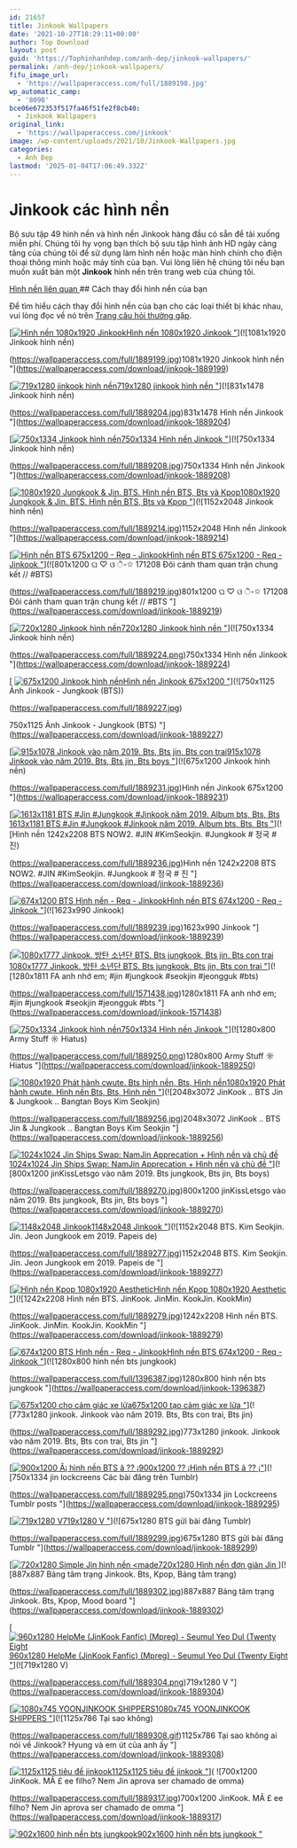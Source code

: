 ```yaml
---
id: 21657
title: Jinkook Wallpapers
date: '2021-10-27T18:29:11+00:00'
author: Top Download
layout: post
guid: 'https://Tophinhanhdep.com/anh-dep/jinkook-wallpapers/'
permalink: /anh-dep/jinkook-wallpapers/
fifu_image_url:
  - 'https://wallpaperaccess.com/full/1889198.jpg'
wp_automatic_camp:
  - '8098'
bce06e672353f517fa46f51fe2f8cb40:
  - Jinkook Wallpapers
original_link:
  - 'https://wallpaperaccess.com/jinkook'
image: /wp-content/uploads/2021/10/Jinkook-Wallpapers.jpg
categories:
  - Ảnh Đẹp
lastmod: '2025-01-04T17:06:49.332Z'
---
```

# Jinkook các hình nền

Bộ sưu tập 49 hình nền và hình nền Jinkook hàng đầu có sẵn để tải xuống miễn phí. Chúng tôi hy vọng bạn thích bộ sưu tập hình ảnh HD ngày càng tăng của chúng tôi để sử dụng làm hình nền hoặc màn hình chính cho điện thoại thông minh hoặc máy tính của bạn. Vui lòng liên hệ chúng tôi nếu bạn muốn xuất bản một **Jinkook** hình nền trên trang web của chúng tôi.

[Hình nền liên quan ](#related) ## Cách thay đổi hình nền của bạn

Để tìm hiểu cách thay đổi hình nền của bạn cho các loại thiết bị khác nhau, vui lòng đọc về nó trên [Trang câu hỏi thường gặp](https://tophinhanhdep.com/faq/).

  
[[![Hình nền 1080x1920 Jinkook](https://wallpaperaccess.com/full/1889198.jpg)Hình nền 1080x1920 Jinkook "](https://wallpaperaccess.com/download/jinkook-1889198)](![1081x1920 Jinkook hình nền)

(https://wallpaperaccess.com/full/1889199.jpg)1081x1920 Jinkook hình nền "](https://wallpaperaccess.com/download/jinkook-1889199)

[[![719x1280 jinkook hình nền](https://wallpaperaccess.com/full/1889203.png)719x1280 jinkook hình nền "](https://wallpaperaccess.com/download/jinkook-1889203)](![831x1478 Jinkook hình nền)

(https://wallpaperaccess.com/full/1889204.jpg)831x1478 Hình nền Jinkook "](https://wallpaperaccess.com/download/jinkook-1889204)

[[![750x1334 Jinkook hình nền](https://wallpaperaccess.com/full/1889206.jpg)750x1334 Hình nền Jinkook "](https://wallpaperaccess.com/download/jinkook-1889206)](![750x1334 Jinkook hình nền)

(https://wallpaperaccess.com/full/1889208.jpg)750x1334 Hình nền Jinkook "](https://wallpaperaccess.com/download/jinkook-1889208)

[[![1080x1920 Jungkook & Jin.  BTS.  Hình nền BTS, Bts và Kpop](https://wallpaperaccess.com/full/1889210.jpg)1080x1920 Jungkook &amp; Jin. BTS. Hình nền BTS, Bts và Kpop "](https://wallpaperaccess.com/download/jinkook-1889210)](![1152x2048 Jinkook hình nền)

(https://wallpaperaccess.com/full/1889214.jpg)1152x2048 Hình nền Jinkook "](https://wallpaperaccess.com/download/jinkook-1889214)

[[![Hình nền BTS 675x1200 - Req - Jinkook](https://wallpaperaccess.com/full/1889217.jpg)Hình nền BTS 675x1200 - Req - Jinkook "](https://wallpaperaccess.com/download/jinkook-1889217)](![801x1200 ଘ ♡ ଓ ੈ-✩ 171208 Đôi cánh tham quan trận chung kết // #BTS)

(https://wallpaperaccess.com/full/1889219.jpg)801x1200 ଘ ♡ ଓ ੈ-✩ 171208 Đôi cánh tham quan trận chung kết // #BTS "](https://wallpaperaccess.com/download/jinkook-1889219)

[[![720x1280 Jinkook hình nền](https://wallpaperaccess.com/full/1889221.jpg)720x1280 Jinkook hình nền "](https://wallpaperaccess.com/download/jinkook-1889221)](![750x1334 Jinkook hình nền)

(https://wallpaperaccess.com/full/1889224.png)750x1334 Hình nền Jinkook "](https://wallpaperaccess.com/download/jinkook-1889224)

[ [![675x1200 Jinkook hình nền](https://wallpaperaccess.com/full/1889225.jpg)Hình nền Jinkook 675x1200 "](https://wallpaperaccess.com/download/jinkook-1889225)](![750x1125 Ảnh Jinkook - Jungkook (BTS))

(https://wallpaperaccess.com/full/1889227.jpg)

750x1125 Ảnh Jinkook - Jungkook (BTS) "](https://wallpaperaccess.com/download/jinkook-1889227)

[[![915x1078 Jinkook vào năm 2019. Bts, Bts jin, Bts con trai](https://wallpaperaccess.com/full/1889229.jpg)915x1078 Jinkook vào năm 2019. Bts, Bts jin, Bts boys "](https://wallpaperaccess.com/download/jinkook-1889229)](![675x1200 Jinkook hình nền)

(https://wallpaperaccess.com/full/1889231.jpg)Hình nền Jinkook 675x1200 "](https://wallpaperaccess.com/download/jinkook-1889231)

[[![1613x1181 BTS #Jin #Jungkook #Jinkook năm 2019. Album bts, Bts, Bts](https://wallpaperaccess.com/full/1889232.jpg)1613x1181 BTS #Jin #Jungkook #Jinkook năm 2019. Album bts, Bts, Bts "](https://wallpaperaccess.com/download/jinkook-1889232)](![Hình nền 1242x2208 BTS NOW2.  #JIN #KimSeokjin.  #Jungkook # 정국 # 진)

(https://wallpaperaccess.com/full/1889236.jpg)Hình nền 1242x2208 BTS NOW2. #JIN #KimSeokjin. #Jungkook # 정국 # 진 "](https://wallpaperaccess.com/download/jinkook-1889236)

[[![674x1200 BTS Hình nền - Req - Jinkook](https://wallpaperaccess.com/full/1889237.jpg)Hình nền BTS 674x1200 - Req - Jinkook "](https://wallpaperaccess.com/download/jinkook-1889237)](![1623x990 Jinkook)

(https://wallpaperaccess.com/full/1889239.jpg)1623x990 Jinkook "](https://wallpaperaccess.com/download/jinkook-1889239)

[[![1080x1777 Jinkook.  방탄 소년단 BTS.  Bts jungkook, Bts jin, Bts con trai](https://wallpaperaccess.com/full/1889242.jpg)1080x1777 Jinkook. 방탄 소년단 BTS. Bts jungkook, Bts jin, Bts con trai "](https://wallpaperaccess.com/download/jinkook-1889242)](![1280x1811 FA anh nhớ em;  #jin #jungkook #seokjin #jeongguk #bts)

(https://wallpaperaccess.com/full/1571438.jpg)1280x1811 FA anh nhớ em; #jin #jungkook #seokjin #jeongguk #bts "](https://wallpaperaccess.com/download/jinkook-1571438)

[[![750x1334 Jinkook hình nền](https://wallpaperaccess.com/full/1889249.png)750x1334 Hình nền Jinkook "](https://wallpaperaccess.com/download/jinkook-1889249)](![1280x800 Army Stuff ☼ Hiatus)

(https://wallpaperaccess.com/full/1889250.png)1280x800 Army Stuff ☼ Hiatus "](https://wallpaperaccess.com/download/jinkook-1889250)

[[![1080x1920 Phát hành cwute.  Bts hình nền, Bts, Hình nền](https://wallpaperaccess.com/full/1889253.jpg)1080x1920 Phát hành cwute. Hình nền Bts, Bts, Hình nền "](https://wallpaperaccess.com/download/jinkook-1889253)](![2048x3072 JinKook .. BTS Jin & Jungkook .. Bangtan Boys Kim Seokjin)

(https://wallpaperaccess.com/full/1889256.jpg)2048x3072 JinKook .. BTS Jin &amp; Jungkook .. Bangtan Boys Kim Seokjin "](https://wallpaperaccess.com/download/jinkook-1889256)

[[![1024x1024 Jin Ships Swap: NamJin Apprecation + Hình nền và chủ đề](https://wallpaperaccess.com/full/1889264.jpg)1024x1024 Jin Ships Swap: NamJin Apprecation + Hình nền và chủ đề "](https://wallpaperaccess.com/download/jinkook-1889264)](![800x1200 jinKissLetsgo vào năm 2019. Bts jungkook, Bts jin, Bts boys)

(https://wallpaperaccess.com/full/1889270.jpg)800x1200 jinKissLetsgo vào năm 2019. Bts jungkook, Bts jin, Bts boys "](https://wallpaperaccess.com/download/jinkook-1889270)

[[![1148x2048 Jinkook](https://wallpaperaccess.com/full/1889272.jpg)1148x2048 Jinkook "](https://wallpaperaccess.com/download/jinkook-1889272)](![1152x2048 BTS.  Kim Seokjin.  Jin.  Jeon Jungkook em 2019. Papeis de)

(https://wallpaperaccess.com/full/1889277.jpg)1152x2048 BTS. Kim Seokjin. Jin. Jeon Jungkook em 2019. Papeis de "](https://wallpaperaccess.com/download/jinkook-1889277)

[[![Hình nền Kpop 1080x1920 Aesthetic](https://wallpaperaccess.com/full/1889278.jpg)Hình nền Kpop 1080x1920 Aesthetic "](https://wallpaperaccess.com/download/jinkook-1889278)](![1242x2208 Hình nền BTS.  JinKook.  JinMin.  KookJin.  KookMin)

(https://wallpaperaccess.com/full/1889279.jpg)1242x2208 Hình nền BTS. JinKook. JinMin. KookJin. KookMin "](https://wallpaperaccess.com/download/jinkook-1889279)

[[![674x1200 BTS Hình nền - Req - Jinkook](https://wallpaperaccess.com/full/1889281.jpg)Hình nền BTS 674x1200 - Req - Jinkook "](https://wallpaperaccess.com/download/jinkook-1889281)](![1280x800 hình nền bts jungkook)

(https://wallpaperaccess.com/full/1396387.jpg)1280x800 hình nền bts jungkook "](https://wallpaperaccess.com/download/jinkook-1396387)

[[![675x1200 cho cảm giác xe lửa](https://wallpaperaccess.com/full/1889288.jpg)675x1200 tạo cảm giác xe lửa "](https://wallpaperaccess.com/download/jinkook-1889288)](![773x1280 jinkook.  Jinkook vào năm 2019. Bts, Bts con trai, Bts jin)

(https://wallpaperaccess.com/full/1889292.jpg)773x1280 jinkook. Jinkook vào năm 2019. Bts, Bts con trai, Bts jin "](https://wallpaperaccess.com/download/jinkook-1889292)

[[![900x1200 Â¡ hình nền BTS â ?? ¡](https://wallpaperaccess.com/full/1889294.jpg)900x1200 ?? ¡Hình nền BTS â ?? ¡"](https://wallpaperaccess.com/download/jinkook-1889294)](![750x1334 jin lockcreens Các bài đăng trên Tumblr)

(https://wallpaperaccess.com/full/1889295.png)750x1334 jin Lockcreens Tumblr posts "](https://wallpaperaccess.com/download/jinkook-1889295)

[[![719x1280 V](https://wallpaperaccess.com/full/1889298.png)719x1280 V "](https://wallpaperaccess.com/download/jinkook-1889298)](![675x1280 BTS gửi bài đăng Tumblr)

(https://wallpaperaccess.com/full/1889299.jpg)675x1280 BTS gửi bài đăng Tumblr "](https://wallpaperaccess.com/download/jinkook-1889299)

[[![720x1280 Simple Jin hình nền <made](https://wallpaperaccess.com/full/1889300.jpg)720x1280 Hình nền đơn giản Jin <made></made>](https://wallpaperaccess.com/download/jinkook-1889300)](![887x887 Bảng tâm trạng Jinkook.  Bts, Kpop, Bảng tâm trạng)

(https://wallpaperaccess.com/full/1889302.jpg)887x887 Bảng tâm trạng Jinkook. Bts, Kpop, Mood board "](https://wallpaperaccess.com/download/jinkook-1889302)

[[![960x1280 HelpMe (JinKook Fanfic) (Mpreg) - Seumul Yeo Dul (Twenty Eight](https://wallpaperaccess.com/full/1889303.jpg)960x1280 HelpMe (JinKook Fanfic) (Mpreg) - Seumul Yeo Dul (Twenty Eight "](https://wallpaperaccess.com/download/jinkook-1889303)](![719x1280 V)

(https://wallpaperaccess.com/full/1889304.png)719x1280 V "](https://wallpaperaccess.com/download/jinkook-1889304)

[[![1080x745 YOONJINKOOK SHIPPERS](https://wallpaperaccess.com/full/1889307.jpg)1080x745 YOONJINKOOK SHIPPERS "](https://wallpaperaccess.com/download/jinkook-1889307)](![1125x786 Tại sao không)

(https://wallpaperaccess.com/full/1889308.gif)1125x786 Tại sao không ai nói về Jinkook? Hyung và em út của anh ấy "](https://wallpaperaccess.com/download/jinkook-1889308)

[[![1125x1125 tiêu đề jinkook](https://wallpaperaccess.com/full/1889314.jpg)1125x1125 tiêu đề jinkook "](https://wallpaperaccess.com/download/jinkook-1889314)]( ![700x1200 JinKook.  MÃ £ ee filho?  Nem Jin aprova ser chamado de omma)

(https://wallpaperaccess.com/full/1889317.jpg)700x1200 JinKook. MÃ £ ee filho? Nem Jin aprova ser chamado de omma "](https://wallpaperaccess.com/download/jinkook-1889317)

[![902x1600 hình nền bts jungkook](https://wallpaperaccess.com/full/1889320.jpg)902x1600 hình nền bts jungkook "](https://wallpaperaccess.com/download/jinkook-1889320)
